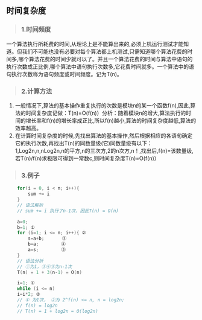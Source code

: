 ## 时间复杂度

> ### 1.时间频度 
一个算法执行所耗费的时间,从理论上是不能算出来的,必须上机运行测试才能知道。但我们不可能也没有必要对每个算法都上机测试,只需知道哪个算法花费的时间多,哪个算法花费的时间少就可以了。并且一个算法花费的时间与算法中语句的执行次数成正比例,哪个算法中语句执行次数多,它花费时间就多。一个算法中的语句执行次数称为语句频度或时间频度。记为T(n)。

> ### 2.计算方法
1. 一般情况下,算法的基本操作重复执行的次数是模块n的某一个函数f(n),因此,算法的时间复杂度记做：T(n)=O(f(n)）分析：随着模块n的增大,算法执行的时间的增长率和f(n)的增长率成正比,所以f(n)越小,算法的时间复杂度越低,算法的效率越高。
2. 在计算时间复杂度的时候,先找出算法的基本操作,然后根据相应的各语句确定它的执行次数,再找出T(n)的同数量级(它)同数量级有以下：1,Log2n,n,nLog2n,n的平方,n的三次方,2的n次方,n！,找出后,f(n)=该数量级,若T(n)/f(n)求极限可得到一常数c,则时间复杂度T(n)=O(f(n)）

> ### 3.例子

```c
    for(i = 0, i < n; i++){
        sum += i
    }
    // 语法解析
    // sum += i 执行了n-1次，因此T(n) = O(n)
```

```c
    a=0;
    b=1; ①
    for (i=1; i <= n; i++){ ②
        s=a+b;　　　　③
        b=a;　　　　　④ 
        a=s;　　　　　⑤
    }
    // 语法分析
    // ①为1，③④⑤为n-1次
    T(n) = 1 + 3(n-1) = O(n)
```

```c
    i=1; ①
    while (i <= n)
    i=i*2; ②
    // ① 为1次， ②为 2^f(n) <= n, n = log2n;
    // f(n) = log2n
    // T(n) = 1 + log2n = O(log2n)
```